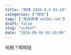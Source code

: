 ```yaml
---
title: "微博 2016.9.4 01:10"
categories: ["嘀咕"]
tags: ["来自微博 weibo.com"]
draft: false
slug: "sL6onf"
date: "2016-09-04 01:10:00"
---
```


<p>何用？呵呵哒 ​​​​</p>
